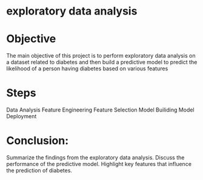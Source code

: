# exploratory data analysis

# Objective
The main objective of this project is to perform exploratory data analysis on a dataset related to diabetes and then build a predictive model to predict the likelihood of a person having diabetes based on various features

# Steps
Data Analysis
Feature Engineering
Feature Selection
Model Builiding
Model Deployment

# Conclusion:
Summarize the findings from the exploratory data analysis.
Discuss the performance of the predictive model.
Highlight key features that influence the prediction of diabetes.


